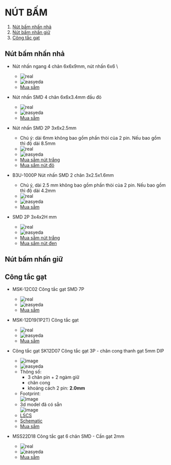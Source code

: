 # NÚT BẤM

1. [Nút bấm nhấn nhả](#nút-bấm-nhấn-giữ)
2. [Nút bấm nhấn giữ](#nút-bấm-nhấn-giữ)
3. [Công tắc gạt](#công-tắc-gạt)


## Nút bấm nhấn nhả

- Nút nhấn ngang 4 chân 6x6x9mm, nút nhấn 6x6 \
  - ![real](https://github.com/user-attachments/assets/4ac76cd8-65ed-4569-a82e-f716cace9be0)
  - ![easyeda](https://github.com/user-attachments/assets/14a37b9a-07cd-4428-b8fc-3a796377e964)
  - [Mua sắm](https://shopee.vn/-G%C3%B3i-5-c%C3%A1i-N%C3%BAt-nh%E1%BA%A5n-ngang-4-ch%C3%A2n-6x6x9mm-n%C3%BAt-nh%E1%BA%A5n-6x6-i.501501433.22747454038)

-  Nút nhấn SMD 4 chân 6x6x3.4mm đầu đỏ
   - ![real](https://github.com/user-attachments/assets/e86edfa3-60f9-44da-918d-d7a2b1c30437)
   - ![easyeda](https://github.com/user-attachments/assets/81b4f8b5-d5ed-4760-97b0-1b2c27ec149a)
   - [Mua sắm](https://shopee.vn/-G%C3%B3i-10-c%C3%A1i-N%C3%BAt-nh%E1%BA%A5n-SMD-4-ch%C3%A2n-6x6x3.4mm-%C4%91%E1%BA%A7u-%C4%91%E1%BB%8F-i.501501433.20881026304)

- Nút nhấn SMD 2P 3x6x2.5mm
  - Chú ý: dài 6mm không bao gồm phần thòi của 2 pin. Nếu bao gồm thì độ dài 8.5mm
  - ![real](https://github.com/user-attachments/assets/c87c94cc-0d56-4816-854e-dc70bacc4ff4)
  - ![easyeda](https://github.com/user-attachments/assets/94650507-5919-4119-984b-d278679139ac)
  - [Mua sắm nút trắng](https://shopee.vn/-D%C3%A2y-10-c%C3%A1i-N%C3%BAt-nh%E1%BA%A5n-SMD-2P-3x6x2.5mm-tr%E1%BA%AFng-(%C4%91%C3%B3ng-d%C3%A2y)-i.501501433.20776433118?sp_atk=98647a4e-87bb-4900-ba9b-b15481fd6b63&xptdk=98647a4e-87bb-4900-ba9b-b15481fd6b63)
  - [Mua sắm nút đỏ](https://shopee.vn/-D%C3%A2y-10-c%C3%A1i-N%C3%BAt-nh%E1%BA%A5n-SMD-2-ch%C3%A2n-3x6x2.5mm-%C4%91%E1%BB%8F-(%C4%91%C3%B3ng-d%C3%A2y)-i.501501433.19081005300?sp_atk=d2497873-716f-4b51-b0cb-c0eec173dae8&xptdk=d2497873-716f-4b51-b0cb-c0eec173dae8)

- B3U-1000P Nút nhấn SMD 2 chân 3x2.5x1.6mm
  - Chú ý, dài 2.5 mm không bao gồm phần thòi của 2 pin. Nếu bao gồm thì độ dài 4.2mm
  - ![real](https://github.com/user-attachments/assets/69fc6210-b5b0-4ebc-a08e-fc5ffa19028f)
  - ![easyeda](https://github.com/user-attachments/assets/dfc1ae8a-4443-4a6f-8901-9847db4247e0)
  - [Mua sắm](https://shopee.vn/B3U-1000P-N%C3%BAt-nh%E1%BA%A5n-SMD-2-ch%C3%A2n-3x2.5x1.6mm-i.501501433.17695115463)

- SMD 2P 3x4x2H mm 
  - ![real](https://github.com/user-attachments/assets/6c88ef79-e14b-458c-ab2f-5206805e4f32)
  - ![easyeda](https://github.com/user-attachments/assets/563bf4be-2c86-4cd9-abdb-87cc3239cd16)
  - [Mua sắm nút trắng](https://shopee.vn/N%C3%BAt-nh%E1%BA%A5n-SMD-2P-2.9x3.9x2H-mm-%C4%90%E1%BA%A7u-tr%E1%BA%AFng-i.501501433.29500435053?sp_atk=6f209486-897c-4ebf-8cc4-5b0900ceb3a5&xptdk=6f209486-897c-4ebf-8cc4-5b0900ceb3a5)
  - [Mua sắm nút đen](https://shopee.vn/-D%C3%A2y-10-c%C3%A1i-N%C3%BAt-nh%E1%BA%A5n-SMD-2-ch%C3%A2n-3x4x2.5mm-n%C3%BAt-nh%E1%BA%A5n-3x4-i.501501433.18176448815?sp_atk=a975f816-4e6b-47af-b6f2-e2b1f04d04da&xptdk=a975f816-4e6b-47af-b6f2-e2b1f04d04da)

## Nút bấm nhấn giữ 

## Công tắc gạt

- MSK-12C02 Công tắc gạt SMD 7P
   - ![real](https://github.com/user-attachments/assets/feea88b6-b17c-4495-9824-9d9332a95a53)
   - ![easyeda](https://github.com/user-attachments/assets/0371c5b0-0954-47a7-9751-602006269951)
   - [Mua sắm](https://shopee.vn/MSK-12C02-C%C3%B4ng-t%E1%BA%AFc-g%E1%BA%A1t-SMD-7P(10c)-i.501501433.23169346204)

- MSK-12D19(1P2T) Công tắc gạt
  - ![real](https://github.com/user-attachments/assets/a96fba43-53e9-4710-8d07-29ba6b47a2dc)
  - ![easyeda](https://github.com/user-attachments/assets/0bbbe0f0-b479-4c00-9a45-fa1ed45b3714)
  - [Mua sắm](https://shopee.vn/MSK-12D19(1P2T)-C%C3%B4ng-t%E1%BA%AFc-g%E1%BA%A1t-i.501501433.21189931626)


 - Công tắc gạt SK12D07 Công tắc gạt 3P - chân cong thanh gạt 5mm DIP
   - ![image](https://github.com/user-attachments/assets/c9f79a16-87be-440b-addd-01a05ec34ffd)
   - ![easyeda](https://github.com/user-attachments/assets/e9f362ac-8b4a-4c7b-a024-4b8638e1763b)
   - Thông số:
     - 3 chân pin + 2 ngàm giữ
     - chân cong
     - khoảng cách 2 pin: **2.0mm**
   - Footprint: \
     ![image](https://github.com/user-attachments/assets/178ed339-b2c6-47ed-9bbb-966dbc547d3d)
   - 3d model đã có sẵn \
     ![image](https://github.com/user-attachments/assets/abf5cb07-5cb9-43e5-b774-a7c52cba224d)
   - [LSCS](https://www.lcsc.com/product-detail/Slide-Switches_SHOU-HAN-SK12D07VG4_C393937.html)
   - [Schematic](https://www.lcsc.com/datasheet/lcsc_datasheet_1912111437_SHOU-HAN-SK12D07VG4_C393937.pdf)
   - [Mua sắm](https://shopee.vn/-G%C3%B3i-10-c%C3%A1i-SK12D07-C%C3%B4ng-t%E1%BA%AFc-g%E1%BA%A1t-3P-ch%C3%A2n-cong-thanh-g%E1%BA%A1t-5mm-DIP-i.501501433.22545770618)

- MSS22D18 Công tắc gạt 6 chân SMD - Cần gạt 2mm
  - ![real](https://github.com/user-attachments/assets/717cf151-c81e-4100-8ac2-796a09bea3fb)
  - ![easyeda](https://github.com/user-attachments/assets/4cd51ef1-8903-4bb8-a192-5c3b62d17c27)
  - [Mua sắm](https://shopee.vn/MSS22D18-C%C3%B4ng-t%E1%BA%AFc-g%E1%BA%A1t-6-ch%C3%A2n-SMD-C%E1%BA%A7n-g%E1%BA%A1t-2mm-i.501501433.21093014280)

